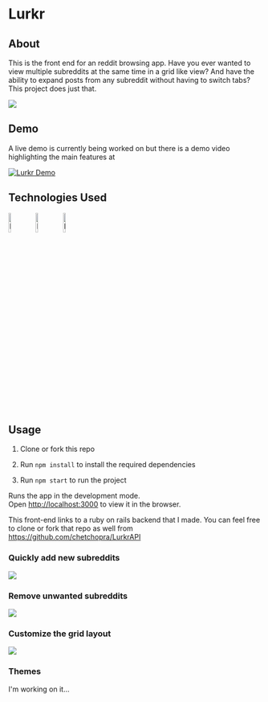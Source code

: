 # Lurkr

## About
This is the front end for an reddit browsing app. Have you ever wanted to view multiple subreddits at the same time in a grid like view? And have the ability to expand posts from any subreddit without having to switch tabs? This project does just that. 

<img src="https://media.giphy.com/media/W5Cyzp04jWojGq6iYj/giphy.gif"/>

## Demo
A live demo is currently being worked on but there is a demo video highlighting the main features at 
 
[![Lurkr Demo](https://img.youtube.com/vi/u4X-69pAn6M/0.jpg)](https://www.youtube.com/watch?v=u4X-69pAn6M)


## Technologies Used

<div style="display: inline">
<img title="React" src="https://icons-for-free.com/iconfiles/png/512/design+development+facebook+framework+mobile+react+icon-1320165723839064798.png" height="10%" width="10%"/>

<img title="Material UI" src="https://material-ui.com/static/brand.png" height="10%" width="10%"/>

<img title="Reddit API" src="https://external-preview.redd.it/QJRqGgkUjhGSdu3vfpckrvg1UKzZOqX2BbglcLhjS70.png?auto=webp&s=c681ae9c9b5021d81b6c4e3a2830f09eff2368b5" height="10%" width="10%"/>
</div>



## Usage

1. Clone or fork this repo

2. Run `npm install` to install the required dependencies

3. Run `npm start` to run the project

Runs the app in the development mode.<br>
Open [http://localhost:3000](http://localhost:3000) to view it in the browser.

This front-end links to a ruby on rails backend that I made. You can feel free to clone or fork that repo as well from 
https://github.com/chetchopra/LurkrAPI

### Quickly add new subreddits

<img src="https://media.giphy.com/media/RLz3BLmegc2QN8ZeLq/giphy.gif"/>

### Remove unwanted subreddits

<img src="https://media.giphy.com/media/SAUP3cTrgYEWnLlEWU/giphy.gif"/>

### Customize the grid layout

<img src="https://media.giphy.com/media/h26jTKqfikFOtSYs8z/giphy.gif"/>

### Themes
I'm working on it...










